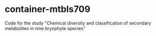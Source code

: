 # container-mtbls709
Code for the study "Chemical diversity and classification of secondary metabolites in nine bryophyte species"
